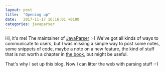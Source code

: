 ```yaml
---
layout: post
title:  "Opening up"
date:   2017-11-17 16:16:01 +0100
categories: javaparser
---
```

Hi, it's me!
The maintainer of [JavaParser](http://javaparser.org/) :-)
We've got all kinds of ways to communicate to users,
but I was missing a simple way to post some notes,
some snippets of code,
maybe a note on a new feature,
the kind of stuff that is not worth a chapter in [the book](https://leanpub.com/javaparservisited),
but might be useful.

That's why I set up this blog.
Now I can litter the web with parsing stuff :-)